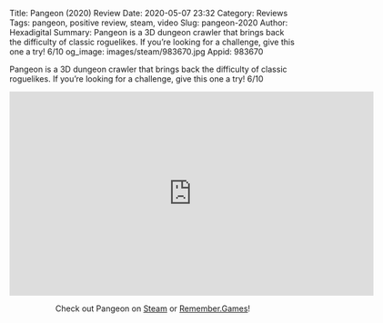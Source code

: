 Title: Pangeon (2020) Review
Date: 2020-05-07 23:32
Category: Reviews
Tags: pangeon, positive review, steam, video
Slug: pangeon-2020
Author: Hexadigital
Summary: Pangeon is a 3D dungeon crawler that brings back the difficulty of classic roguelikes. If you’re looking for a challenge, give this one a try! 6/10
og_image: images/steam/983670.jpg
Appid: 983670

Pangeon is a 3D dungeon crawler that brings back the difficulty of classic roguelikes. If you’re looking for a challenge, give this one a try! 6/10

<center><iframe src="https://www.youtube.com/embed/A5i8cLMRoSA?feature=oembed" allow="accelerometer; autoplay; encrypted-media; gyroscope; picture-in-picture" width="640" height="360" frameborder="0"></iframe>

Check out Pangeon on [Steam](https://store.steampowered.com/app/983670/?curator_clanid=34633900) or [Remember.Games](https://remember.games/game/4595/)!</center>